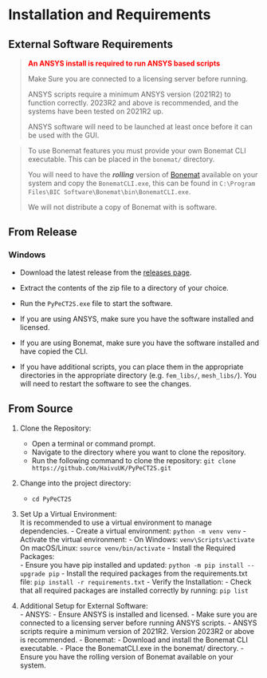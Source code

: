 # Installation and Requirements

## External Software Requirements

> 
><span style="color:red">**An ANSYS install is required to run ANSYS based scripts**</span>
> 
> Make Sure you are connected to a licensing server before running.
>
>ANSYS scripts require a minimum ANSYS version (2021R2) to function correctly. 2023R2 and above is recommended, and the 
> systems have been tested on 2021R2 up.
> 
> ANSYS software will need to be launched at least once before it can be used with the GUI.

>To use Bonemat features you must provide your own Bonemat CLI executable. 
>This can be placed in the `bonemat/` directory.
> 
>You will need to have the **_rolling_** version
>of [Bonemat](https://ior-bic.github.io/software/bonemat/) available on your system and copy the `BonematCLI.exe`, this
> can be found in `C:\Program Files\BIC Software\Bonemat\bin\BonematCLI.exe`.
>
>We will not distribute a copy of Bonemat with is software.

## From Release

### Windows

- Download the latest release from the [releases page](https://github.com/INSIGNEO/PyPeCT2S/releases).
- Extract the contents of the zip file to a directory of your choice.
- Run the `PyPeCT2S.exe` file to start the software.
- If you are using ANSYS, make sure you have the software installed and licensed.
- If you are using Bonemat, make sure you have the software installed and have copied the CLI.

- If you have additional scripts, you can place them in the appropriate directories in the appropriate directory 
(e.g. `fem_libs/`, `mesh_libs/`). You will need to restart the software to see the changes.

## From Source

1. Clone the Repository:  
    - Open a terminal or command prompt.
    - Navigate to the directory where you want to clone the repository.
    - Run the following command to clone the repository: `git clone https://github.com/HaivuUK/PyPeCT2S.git`

2. Change into the project directory:
    - `cd PyPeCT2S`

3. Set Up a Virtual Environment:  
   It is recommended to use a virtual environment to manage dependencies.
       - Create a virtual environment:
       `python -m venv venv`
         - Activate the virtual environment:
              - On Windows: `venv\Scripts\activate`
           On macOS/Linux: `source venv/bin/activate`
         - Install the Required Packages:  
           - Ensure you have pip installed and updated: `python -m pip install --upgrade pip`
           - Install the required packages from the requirements.txt file: `pip install -r requirements.txt`
         - Verify the Installation:
           - Check that all required packages are installed correctly by running: `pip list`

4. Additional Setup for External Software:  
       - ANSYS:
         - Ensure ANSYS is installed and licensed.
         - Make sure you are connected to a licensing server before running ANSYS scripts.
         - ANSYS scripts require a minimum version of 2021R2. Version 2023R2 or above is recommended.
       - Bonemat:
         - Download and install the Bonemat CLI executable.
         - Place the BonematCLI.exe in the bonemat/ directory.
         - Ensure you have the rolling version of Bonemat available on your system.



    
